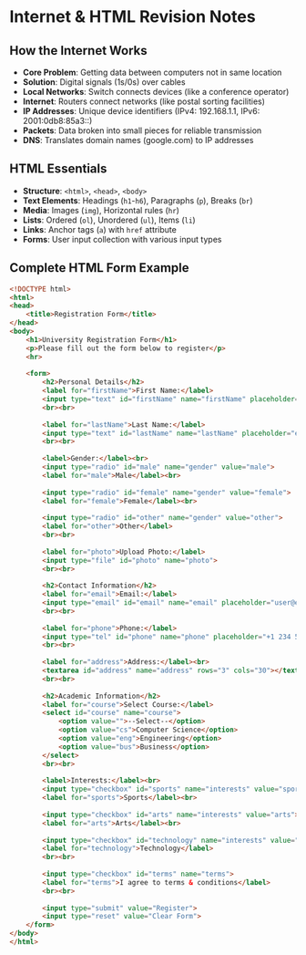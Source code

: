 # Internet & HTML Revision Notes

## How the Internet Works
- **Core Problem**: Getting data between computers not in same location
- **Solution**: Digital signals (1s/0s) over cables
- **Local Networks**: Switch connects devices (like a conference operator)
- **Internet**: Routers connect networks (like postal sorting facilities)
- **IP Addresses**: Unique device identifiers (IPv4: 192.168.1.1, IPv6: 2001:0db8:85a3::)
- **Packets**: Data broken into small pieces for reliable transmission
- **DNS**: Translates domain names (google.com) to IP addresses

## HTML Essentials
- **Structure**: `<html>`, `<head>`, `<body>`
- **Text Elements**: Headings (`h1`-`h6`), Paragraphs (`p`), Breaks (`br`)
- **Media**: Images (`img`), Horizontal rules (`hr`)
- **Lists**: Ordered (`ol`), Unordered (`ul`), Items (`li`)
- **Links**: Anchor tags (`a`) with `href` attribute
- **Forms**: User input collection with various input types

## Complete HTML Form Example
```html
<!DOCTYPE html>
<html>
<head>
    <title>Registration Form</title>
</head>
<body>
    <h1>University Registration Form</h1>
    <p>Please fill out the form below to register</p>
    <hr>
    
    <form>
        <h2>Personal Details</h2>
        <label for="firstName">First Name:</label>
        <input type="text" id="firstName" name="firstName" placeholder="e.g., John">
        <br><br>
        
        <label for="lastName">Last Name:</label>
        <input type="text" id="lastName" name="lastName" placeholder="e.g., Doe">
        <br><br>
        
        <label>Gender:</label><br>
        <input type="radio" id="male" name="gender" value="male">
        <label for="male">Male</label><br>
        
        <input type="radio" id="female" name="gender" value="female">
        <label for="female">Female</label><br>
        
        <input type="radio" id="other" name="gender" value="other">
        <label for="other">Other</label>
        <br><br>
        
        <label for="photo">Upload Photo:</label>
        <input type="file" id="photo" name="photo">
        <br><br>
        
        <h2>Contact Information</h2>
        <label for="email">Email:</label>
        <input type="email" id="email" name="email" placeholder="user@example.com">
        <br><br>
        
        <label for="phone">Phone:</label>
        <input type="tel" id="phone" name="phone" placeholder="+1 234 567 8900">
        <br><br>
        
        <label for="address">Address:</label><br>
        <textarea id="address" name="address" rows="3" cols="30"></textarea>
        <br><br>
        
        <h2>Academic Information</h2>
        <label for="course">Select Course:</label>
        <select id="course" name="course">
            <option value="">--Select--</option>
            <option value="cs">Computer Science</option>
            <option value="eng">Engineering</option>
            <option value="bus">Business</option>
        </select>
        <br><br>
        
        <label>Interests:</label><br>
        <input type="checkbox" id="sports" name="interests" value="sports">
        <label for="sports">Sports</label><br>
        
        <input type="checkbox" id="arts" name="interests" value="arts">
        <label for="arts">Arts</label><br>
        
        <input type="checkbox" id="technology" name="interests" value="technology">
        <label for="technology">Technology</label>
        <br><br>
        
        <input type="checkbox" id="terms" name="terms">
        <label for="terms">I agree to terms & conditions</label>
        <br><br>
        
        <input type="submit" value="Register">
        <input type="reset" value="Clear Form">
    </form>
</body>
</html>
